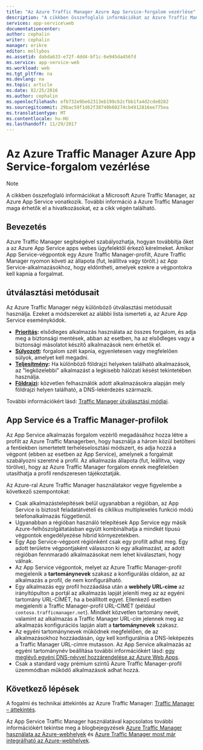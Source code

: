 ```yaml
---
title: "Az Azure Traffic Manager Azure App Service-forgalom vezérlése"
description: "A cikkben összefoglaló információkat az Azure Traffic Manager, az Azure App Service vonatkozik."
services: app-service\web
documentationcenter: 
author: cephalin
writer: cephalin
manager: erikre
editor: mollybos
ms.assetid: dabda633-e72f-4dd4-bf1c-6e945da456fd
ms.service: app-service-web
ms.workload: web
ms.tgt_pltfrm: na
ms.devlang: na
ms.topic: article
ms.date: 02/25/2016
ms.author: cephalin
ms.openlocfilehash: efb732e9be62313eb199cb2cfbb1fa4d2cde0282
ms.sourcegitcommit: 29bac59f1d62f38740b60274cb4912816ee775ea
ms.translationtype: MT
ms.contentlocale: hu-HU
ms.lasthandoff: 11/29/2017
---
```

# <a name="controlling-azure-app-service-traffic-with-azure-traffic-manager"></a>Az Azure Traffic Manager Azure App Service-forgalom vezérlése
> [!NOTE]
> A cikkben összefoglaló információkat a Microsoft Azure Traffic Manager, az Azure App Service vonatkozik. További információ a Azure Traffic Manager maga érhetők el a hivatkozásokat, ez a cikk végén található.
> 
> 

## <a name="introduction"></a>Bevezetés
Azure Traffic Manager segítségével szabályozhatja, hogyan továbbítja őket a az Azure App Service apps webes ügyfelektől érkező kérelmeket. Amikor App Service-végpontok egy Azure Traffic Manager-profilt, Azure Traffic Manager nyomon követi az állapota (fut, leállítva vagy törölt.) az App Service-alkalmazásokhoz, hogy eldöntheti, amelyek ezekre a végpontokra kell kapnia a forgalmat.

## <a name="routing-methods"></a>útválasztási metódusait
Az Azure Traffic Manager négy különböző útválasztási metódusait használja. Ezeket a módszereket az alábbi lista ismerteti a, az Azure App Service eseménykódok.

* **[Prioritás](#priority):** elsődleges alkalmazás használata az összes forgalom, és adja meg a biztonsági mentések, abban az esetben, ha az elsődleges vagy a biztonsági másolatot készítő alkalmazások nem érhetők el.
* **[Súlyozott](#weighted):** forgalom szét kapnia, egyenletesen vagy megfelelően súlyok, amelyet kell megadni.
* **[Teljesítmény](#performance):** Ha különböző földrajzi helyeken található alkalmazások, az "legközelebbi" alkalmazást a legkisebb hálózati késést tekintetében használja.
* **[Földrajzi](#geographic):** közvetlen felhasználók adott alkalmazásokra alapján mely földrajzi helyen található, a DNS-lekérdezés származik. 

További információkért lásd: [Traffic Manager útválasztási módjai](../traffic-manager/traffic-manager-routing-methods.md).

## <a name="app-service-and-traffic-manager-profiles"></a>App Service és a Traffic Manager-profilok
Az App Service alkalmazás forgalom vezérlő megadásához hozza létre a profilt az Azure Traffic Managerben, hogy használja a három közül betölteni a fentiekben ismertetett terheléselosztási módszert, és adja hozzá a végpont (ebben az esetben az App Service), amelynek a forgalmát szabályozni szeretné a profil. Az alkalmazás állapota (fut, leállítva, vagy törölve), hogy az Azure Traffic Manager forgalom ennek megfelelően utasíthatja a profil rendszeresen tájékoztatják.

Az Azure-ral Azure Traffic Manager használatakor vegye figyelembe a következő szempontokat:

* Csak alkalmazástelepítések belül ugyanabban a régióban, az App Service is biztosít feladatátvételi és ciklikus multiplexelés funkció módú telefonalkalmazás függetlenül.
* Ugyanabban a régióban használó telepítések App Service egy másik Azure-felhőszolgáltatásban együtt kombinálhatja a mindkét típusú végpontok engedélyezése hibrid környezetekben.
* Egy App Service-végpont régiónként csak egy profilt adhat meg. Egy adott területre végpontjaként válasszon ki egy alkalmazást, az adott régióban fennmaradó alkalmazásokat nem lehet kiválasztani, hogy válnak.
* Az App Service végpontok, melyet az Azure Traffic Manager-profil megjelenik a **tartománynevek** szakasz a konfigurálás oldalon, az az alkalmazás a profil, de nem konfigurálható.
* Egy alkalmazás egy profil hozzáadása után a **webhely URL-címe** az irányítópulton a portál az alkalmazás lapját jeleníti meg az az egyéni tartomány URL-CÍMÉT, ha a beállított egyet. Ellenkező esetben megjeleníti a Traffic Manager-profil URL-CÍMÉT (például `contoso.trafficmanager.net`). Mindkét közvetlen tartomány nevét, valamint az alkalmazás a Traffic Manager URL-cím jelennek meg az alkalmazás konfigurációs lapján alatt a **tartománynevek** szakasz.
* Az egyéni tartománynevek működnek megfelelően, de az alkalmazásokhoz hozzáadásán, úgy kell konfigurálnia a DNS-leképezés a Traffic Manager URL-címre mutasson. Az App Service alkalmazás az egyéni tartománynév beállítása további információkért lásd: [egy meglévő egyéni DNS-névvel hozzárendelése az Azure Web Apps](app-service-web-tutorial-custom-domain.md).
* Csak a standard vagy prémium szintű Azure Traffic Manager-profil üzemmódban működő alkalmazások adhat hozzá.

## <a name="next-steps"></a>Következő lépések
A fogalmi és technikai áttekintés az Azure Traffic Manager: [Traffic Manager – áttekintés](../traffic-manager/traffic-manager-overview.md).

Az App Service Traffic Manager használatával kapcsolatos további információkért tekintse meg a blogbejegyzések [Azure Traffic Manager használata az Azure-webhelyek](http://blogs.msdn.com/b/waws/archive/2014/03/18/using-windows-azure-traffic-manager-with-waws.aspx) és [Azure Traffic Manager most már integrálható az Azure-webhelyek](https://azure.microsoft.com/blog/2014/03/27/azure-traffic-manager-can-now-integrate-with-azure-web-sites/).

